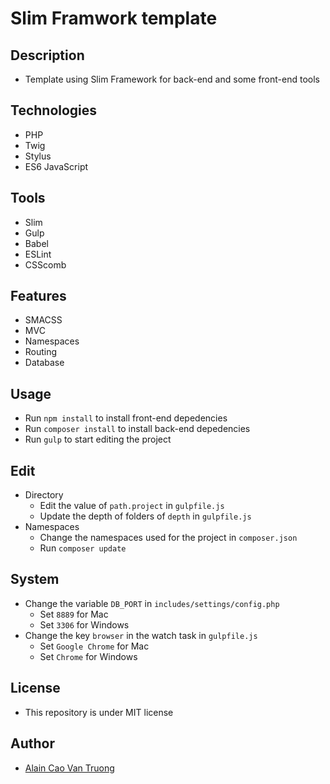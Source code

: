 # Slim Framwork template

## Description
- Template using Slim Framework for back-end and some front-end tools

## Technologies
- PHP
- Twig
- Stylus
- ES6 JavaScript

## Tools
- Slim
- Gulp
- Babel
- ESLint
- CSScomb

## Features
- SMACSS
- MVC
- Namespaces
- Routing
- Database

## Usage
- Run `npm install` to install front-end depedencies
- Run `composer install` to install back-end depedencies
- Run `gulp` to start editing the project

## Edit
- Directory
    - Edit the value of `path.project` in `gulpfile.js`
    - Update the depth of folders of `depth` in `gulpfile.js`
- Namespaces
    - Change the namespaces used for the project in `composer.json`
    - Run `composer update`

## System
- Change the variable `DB_PORT` in `includes/settings/config.php`
    - Set `8889` for Mac
    - Set `3306` for Windows
- Change the key `browser` in the watch task in `gulpfile.js`
    - Set `Google Chrome` for Mac
    - Set `Chrome` for Windows

## License
- This repository is under MIT license

## Author
- [Alain Cao Van Truong](www.alain-caovantruong.fr)